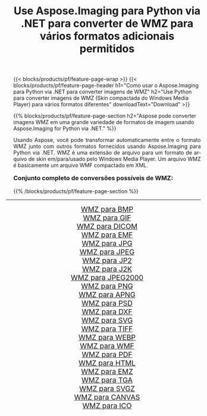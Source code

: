 ﻿---
title: Use Aspose.Imaging para Python via .NET para converter de WMZ para vários formatos adicionais permitidos 
weight: 3920
url: /pt/python-net/conversion/from/wmz/ 
lang: pt
langdirlevel: 2
locales: zh-hans,ja,it,ru,de,es,fr,nl,id,lt,pl,pt,vi,tr,ko,zh-hant,ar,hi,th,sv,cs,uk,he
description: Você pode transformar rapidamente de WMZ(Skin compactada do Windows Media Player) em vários formatos usando Aspose.Imaging para Python via .NET.
---

{{< blocks/products/pf/feature-page-wrap >}}
{{< blocks/products/pf/feature-page-header h1="Como usar o Aspose.Imaging para Python via .NET para converter imagens de WMZ" h2="Use Python para converter imagens de WMZ (Skin compactada do Windows Media Player) para vários formatos diferentes" downloadText="Download" >}}


{{% blocks/products/pf/feature-page-section  h2="Aspose pode converter imagens WMZ em uma grande variedade de formatos de imagem usando Aspose.Imaging for Python via .NET." %}}
<p align=justify>Usando Aspose, você pode transformar automaticamente entre o formato WMZ junto com outros formatos fornecidos usando Aspose.Imaging para Python via .NET. WMZ é uma extensão de arquivo para um formato de arquivo de skin em/para/usado pelo Windows Media Player. Um arquivo WMZ é basicamente um arquivo WMF compactado em XML.</p>
<h3 style="margin-top:16px;">
Conjunto completo de conversões possíveis de WMZ:
</h3>
{{% /blocks/products/pf/feature-page-section %}}
<div class="container-fluid productfamilypage bg-gray">
    <div class="convertypes bg-gray agp-content section">
        <div class="container">
		<hr style="margin-left:-20px;"/>
		<div class="row other-converters" style="gap: 10px;font-size: 19px;text-align:center;">
		    <div class='col-md-3 other-converter remove-lp remove-rp'><a href="/imaging/pt/python-net/conversion/wmz-to-bmp/" style="padding:15px;">WMZ para BMP</a></div><div class='col-md-3 other-converter remove-lp remove-rp'><a href="/imaging/pt/python-net/conversion/wmz-to-gif/" style="padding:15px;">WMZ para GIF</a></div><div class='col-md-3 other-converter remove-lp remove-rp'><a href="/imaging/pt/python-net/conversion/wmz-to-dicom/" style="padding:15px;">WMZ para DICOM</a></div><div class='col-md-3 other-converter remove-lp remove-rp'><a href="/imaging/pt/python-net/conversion/wmz-to-emf/" style="padding:15px;">WMZ para EMF</a></div><div class='col-md-3 other-converter remove-lp remove-rp'><a href="/imaging/pt/python-net/conversion/wmz-to-jpg/" style="padding:15px;">WMZ para JPG</a></div><div class='col-md-3 other-converter remove-lp remove-rp'><a href="/imaging/pt/python-net/conversion/wmz-to-jpeg/" style="padding:15px;">WMZ para JPEG</a></div><div class='col-md-3 other-converter remove-lp remove-rp'><a href="/imaging/pt/python-net/conversion/wmz-to-jp2/" style="padding:15px;">WMZ para JP2</a></div><div class='col-md-3 other-converter remove-lp remove-rp'><a href="/imaging/pt/python-net/conversion/wmz-to-j2k/" style="padding:15px;">WMZ para J2K</a></div><div class='col-md-3 other-converter remove-lp remove-rp'><a href="/imaging/pt/python-net/conversion/wmz-to-jpeg2000/" style="padding:15px;">WMZ para JPEG2000</a></div><div class='col-md-3 other-converter remove-lp remove-rp'><a href="/imaging/pt/python-net/conversion/wmz-to-png/" style="padding:15px;">WMZ para PNG</a></div><div class='col-md-3 other-converter remove-lp remove-rp'><a href="/imaging/pt/python-net/conversion/wmz-to-apng/" style="padding:15px;">WMZ para APNG</a></div><div class='col-md-3 other-converter remove-lp remove-rp'><a href="/imaging/pt/python-net/conversion/wmz-to-psd/" style="padding:15px;">WMZ para PSD</a></div><div class='col-md-3 other-converter remove-lp remove-rp'><a href="/imaging/pt/python-net/conversion/wmz-to-dxf/" style="padding:15px;">WMZ para DXF</a></div><div class='col-md-3 other-converter remove-lp remove-rp'><a href="/imaging/pt/python-net/conversion/wmz-to-svg/" style="padding:15px;">WMZ para SVG</a></div><div class='col-md-3 other-converter remove-lp remove-rp'><a href="/imaging/pt/python-net/conversion/wmz-to-tiff/" style="padding:15px;">WMZ para TIFF</a></div><div class='col-md-3 other-converter remove-lp remove-rp'><a href="/imaging/pt/python-net/conversion/wmz-to-webp/" style="padding:15px;">WMZ para WEBP</a></div><div class='col-md-3 other-converter remove-lp remove-rp'><a href="/imaging/pt/python-net/conversion/wmz-to-wmf/" style="padding:15px;">WMZ para WMF</a></div><div class='col-md-3 other-converter remove-lp remove-rp'><a href="/imaging/pt/python-net/conversion/wmz-to-pdf/" style="padding:15px;">WMZ para PDF</a></div><div class='col-md-3 other-converter remove-lp remove-rp'><a href="/imaging/pt/python-net/conversion/wmz-to-html/" style="padding:15px;">WMZ para HTML</a></div><div class='col-md-3 other-converter remove-lp remove-rp'><a href="/imaging/pt/python-net/conversion/wmz-to-emz/" style="padding:15px;">WMZ para EMZ</a></div><div class='col-md-3 other-converter remove-lp remove-rp'><a href="/imaging/pt/python-net/conversion/wmz-to-tga/" style="padding:15px;">WMZ para TGA</a></div><div class='col-md-3 other-converter remove-lp remove-rp'><a href="/imaging/pt/python-net/conversion/wmz-to-svgz/" style="padding:15px;">WMZ para SVGZ</a></div><div class='col-md-3 other-converter remove-lp remove-rp'><a href="/imaging/pt/python-net/conversion/wmz-to-canvas/" style="padding:15px;">WMZ para CANVAS</a></div><div class='col-md-3 other-converter remove-lp remove-rp'><a href="/imaging/pt/python-net/conversion/wmz-to-ico/" style="padding:15px;">WMZ para ICO</a></div>
                </div>
        </div>
    </div>
</div>
<br/>

